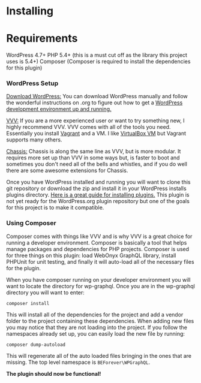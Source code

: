 # Installing
# Requirements

WordPress 4.7+
PHP 5.4+ (this is a must cut off as the library this project uses is 5.4+)
Composer (Composer is required to install the dependencies for this plugin)

### WordPress Setup

[Download WordPress:](https://wordpress.org/download/)
You can download WordPress manually and follow the wonderful instructions on
.org to figure out how to get a [WordPress development environment up and running.](https://developer.wordpress.org/themes/getting-started/setting-up-a-development-environment/)

[VVV:](https://github.com/Varying-Vagrant-Vagrants/VVV)
If you are a more experienced user or want to try something new, I highly recommend
VVV. VVV comes with all of the tools you need. Essentially you install [Vagrant](https://www.vagrantup.com/)
and a VM. I like [VirtualBox VM](https://www.virtualbox.org/) but Vagrant supports many others.

[Chassis:](https://github.com/Chassis/Chassis)
Chassis is along the same line as VVV, but is more modular. It requires more
set up than VVV in some ways but, is faster to boot and sometimes you don't need
all of the bells and whistles, and if you do well there are some awesome
extensions for Chassis.

Once you have WordPress installed and running you will want to clone this git
repository or download the zip and install it in your WordPress installs plugins
directory. [Here is a great guide for installing plugins.](https://codex.wordpress.org/Managing_Plugins#Manual_Plugin_Installation)
This plugin is not yet ready for the WordPress.org plugin repository but one of
the goals for this project is to make it compatible.

### Using Composer

Composer comes with things like VVV and is why VVV is a great choice for running
a developer environment. Composer is basically a tool that helps manage packages
and dependencies for PHP projects. Composer is used for three things on this
plugin: load WebOnyx GraphQL library, install PHPUnit for unit testing, and
finally it will auto-load all of the necessary files for the plugin.

When you have composer running on your developer environment you will want to
locate the directory for wp-graphql. Once you are in the wp-graphql directory
you will want to enter:

```
composer install
```

This will install all of the dependencies for the project and add a vendor
folder to the project containing these dependencies. When adding new files you
may notice that they are not loading into the project. If you follow the
namespaces already set up, you can easily load the new file by running:

```
composer dump-autoload
```

This will regenerate all of the auto loaded files bringing in the ones that are
missing. The top level namespace is `BEForever\WPGraphQL`.

**The plugin should now be functional!**
